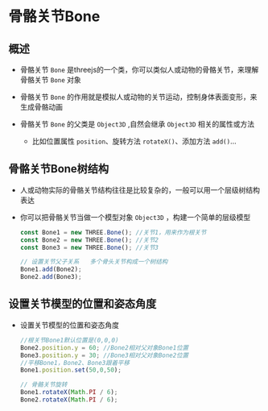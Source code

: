 # 骨骼关节Bone

## 概述

+ 骨骼关节 `Bone` 是threejs的一个类，你可以类似人或动物的骨骼关节，来理解骨骼关节 `Bone` 对象

+ 骨骼关节 `Bone` 的作用就是模拟人或动物的关节运动，控制身体表面变形，来生成骨骼动画

+ 骨骼关节 `Bone` 的父类是 `Object3D` ,自然会继承 `Object3D` 相关的属性或方法

  + 比如位置属性 `position`、旋转方法 `rotateX()`、添加方法 `add()`...

## 骨骼关节Bone树结构

+ 人或动物实际的骨骼关节结构往往是比较复杂的，一般可以用一个层级树结构表达

+ 你可以把骨骼关节当做一个模型对象 `Object3D` ，构建一个简单的层级模型

  ```js
  const Bone1 = new THREE.Bone(); //关节1，用来作为根关节
  const Bone2 = new THREE.Bone(); //关节2
  const Bone3 = new THREE.Bone(); //关节3

  // 设置关节父子关系   多个骨头关节构成一个树结构
  Bone1.add(Bone2);
  Bone2.add(Bone3);
  ```

## 设置关节模型的位置和姿态角度

+ 设置关节模型的位置和姿态角度

  ```js
  //根关节Bone1默认位置是(0,0,0)
  Bone2.position.y = 60; //Bone2相对父对象Bone1位置
  Bone3.position.y = 30; //Bone3相对父对象Bone2位置
  //平移Bone1，Bone2、Bone3跟着平移
  Bone1.position.set(50,0,50);
  ```

  ```js
  // 骨骼关节旋转
  Bone1.rotateX(Math.PI / 6);
  Bone2.rotateX(Math.PI / 6);
  ```
